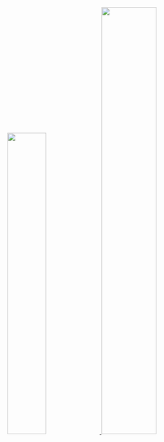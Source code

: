 <div>
  <a href="https://github.com/HugoSBahr">
  <img width="42%" src="https://github-readme-stats.vercel.app/api?username=hugosbahr&show_icons=true&theme=dracula&include_all_comitts=true&count_private=true"/>
  <img width="50%" src="https://github-readme-stats.vercel.app/api/top-langs/?username=hugosbahr&layout=compact&langs_count=16&theme=dracula"/>
</div>
